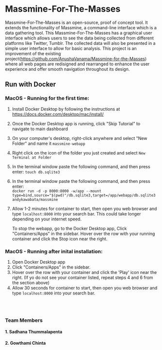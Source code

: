 # Massmine-For-The-Masses

Massmine-For-The-Masses is an open-source, proof of concept tool. It extends the functionality of Massmine, a command-line interface which is a data gathering tool. This Massmine-For-The-Masses has a graphical user interface which allows users to see the data being collected from different platforms like Twitter, Tumblr. The collected data will also be presented in a simple user interface to allow for basic analysis. This project is an improvement of the existing project(https://github.com/AnushaVanama/Massmine-for-the-Masses) where all web pages are redisigned  and rearranged to enhance the user experience and offer smooth navigation throughout its design.

## Run with Docker
### MacOS - Running for the first time:
1) Install Docker Desktop by following the instructions at https://docs.docker.com/desktop/mac/install/
2) Once the Docker Desktop app is running, click "Skip Tutorial" to navigate to main dashboard
3) On your computer's desktop, right-click anywhere and select "New Folder" and name it `massmine-webapp `
4) Right click on the icon of the folder you just created and select `New Terminal at Folder`
5) In the terminal window paste the following command, and then press enter: `touch db.sqlite3`
6) In the terminal window paste the following command, and then press enter:   
`docker run -d -p 8000:8000 -w/app --mount type=bind,source="$(pwd)"/db.sqlite3,target=/app/webapp/db.sqlite3 andykawabata/massmine`
7) Allow 1-2 minutes for container to start, then open you web browser and type `localhost:8000` into your search bar. This could take longer depending on your internet speed.

    To stop the webapp, go to the Docker Desktop app, Click "Containers/Apps" in the sidebar. Hover over the row with your running container and click the Stop icon near the right.

### MacOS - Running after inital installation:
1) Open Docker Desktop app
2) Click "Containers/Apps" in the sidebar.
3) Hover over the row with your container and click the 'Play' icon near the right. (If yo do not see your container listed, repeat steps 4 and 6 from the section above)
4) Allow 30 seconds for container to start, then open you web browser and type `localhost:8000` into your search bar.

<br>
<br>

    


### Team Members
#### 1. Sadhana Thummalapenta
#### 2. Gowthami Chinta



```python

```


```python

```

